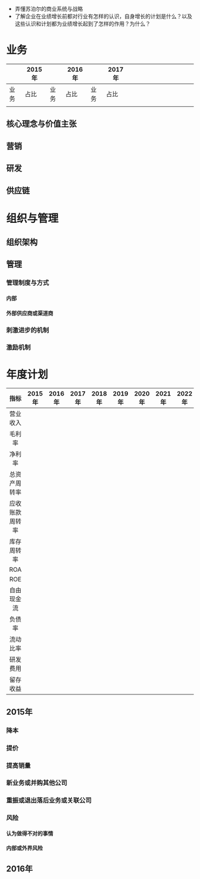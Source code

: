 - 弄懂苏泊尔的商业系统与战略
- 了解企业在业绩增长前都对行业有怎样的认识，自身增长的计划是什么？以及这些认识和计划都为业绩增长起到了怎样的作用？为什么？
# 业务

|     | 2015年 |     | 2016年 |     | 2017年 |     |     |     |     |     |     |     |     |     |     |     |
| --- | ----- | --- | ----- | --- | ----- | --- | --- | --- | --- | --- | --- | --- | --- | --- | --- | --- |
| 业务  | 占比    | 业务  | 占比    | 业务  | 占比    |     |     |     |     |     |     |     |     |     |     |     |
|     |       |     |       |     |       |     |     |     |     |     |     |     |     |     |     |     |
## 核心理念与价值主张
## 营销

## 研发

## 供应链

# 组织与管理

## 组织架构

## 管理
### 管理制度与方式
#### 内部

#### 外部供应商或渠道商
### 刺激进步的机制
### 激励机制

# 年度计划

|   指标    | 2015年 | 2016年 | 2017年 | 2018年 | 2019年 | 2020年 | 2021年 | 2022年 | 2023年 | 2024年 | 2025年 |
| :-----: | :---: | ----- | ----- | ----- | ----- | ----- | ----- | ----- | ----- | ----- | ----- |
|  营业收入   |       |       |       |       |       |       |       |       |       |       |       |
|   毛利率   |       |       |       |       |       |       |       |       |       |       |       |
|   净利率   |       |       |       |       |       |       |       |       |       |       |       |
| 总资产周转率  |       |       |       |       |       |       |       |       |       |       |       |
| 应收账款周转率 |       |       |       |       |       |       |       |       |       |       |       |
|  库存周转率  |       |       |       |       |       |       |       |       |       |       |       |
|   ROA   |       |       |       |       |       |       |       |       |       |       |       |
|   ROE   |       |       |       |       |       |       |       |       |       |       |       |
|  自由现金流  |       |       |       |       |       |       |       |       |       |       |       |
|   负债率   |       |       |       |       |       |       |       |       |       |       |       |
|  流动比率   |       |       |       |       |       |       |       |       |       |       |       |
|  研发费用   |       |       |       |       |       |       |       |       |       |       |       |
|  留存收益   |       |       |       |       |       |       |       |       |       |       |       |

## 2015年
### 降本
### 提价
### 提高销量
### 新业务或并购其他公司
### 重振或退出落后业务或关联公司

### 风险
#### 认为做得不对的事情
#### 内部或外界风险
## 2016年
